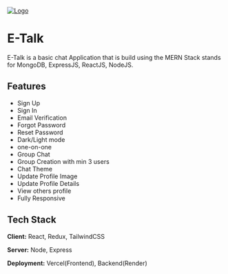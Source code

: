[![Logo](https://e-talk.vercel.app/images/logo.png)](https://e-talk.vercel.app)

# E-Talk

E-Talk is a basic chat Application that is build using the MERN Stack stands for MongoDB, ExpressJS, ReactJS, NodeJS.



## Features

- Sign Up
- Sign In
- Email Verification
- Forgot Password
- Reset Password
- Dark/Light mode
- one-on-one
- Group Chat
- Group Creation with min 3 users
- Chat Theme
- Update Profile Image
- Update Profile Details
- View others profile
- Fully Responsive

## Tech Stack

**Client:** React, Redux, TailwindCSS

**Server:** Node, Express

**Deployment:** Vercel(Frontend), Backend(Render)

